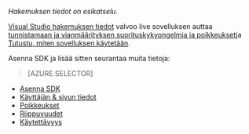 
*Hakemuksen tiedot on esikatselu.*

<a name="selector1"></a>

[Visual Studio hakemuksen tiedot](../articles/application-insights/app-insights-overview.md) valvoo live sovelluksen auttaa [tunnistamaan ja vianmäärityksen suorituskykyongelmia ja poikkeukset](../articles/application-insights/app-insights-detect-triage-diagnose.md)ja [Tutustu, miten sovelluksen käytetään](../articles/application-insights/app-insights-overview-usage.md). 

Asenna SDK ja lisää sitten seurantaa muita tietoja:

> [AZURE.SELECTOR]
- [Asenna SDK](../articles/application-insights/app-insights-asp-net.md#selector1)
- [Käyttäjän & sivun tiedot](../articles/application-insights/app-insights-javascript.md#selector1)
- [Poikkeukset](../articles/application-insights/app-insights-asp-net-exceptions.md#selector1)
- [Riippuvuudet](../articles/application-insights/app-insights-asp-net-dependencies.md#selector1)
- [Käytettävyys](../articles/application-insights/app-insights-monitor-web-app-availability.md#selector1)

